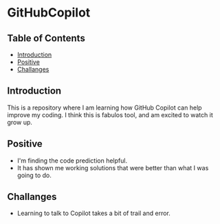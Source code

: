 # GitHubCopilot

<!-- In this repo I am learning how Github Copilot can help improve my coding. -->

## Table of Contents

- [Introduction](#introduction)
- [Positive](#Positive)
- [Challanges](#Challanges)
  <!-- [Contributing](#contributing)
  - [Support](#support)
  - [License](#license) -->

## Introduction

This is a repository where I am learning how GitHub Copilot can help improve my coding. I think this is fabulos tool, and am excited to watch it grow up.

## Positive
- I'm finding the code prediction helpful.
- It has shown me working solutions that were better than what I was going to do. 

## Challanges
- Learning to talk to Copilot takes a bit of trail and error.


